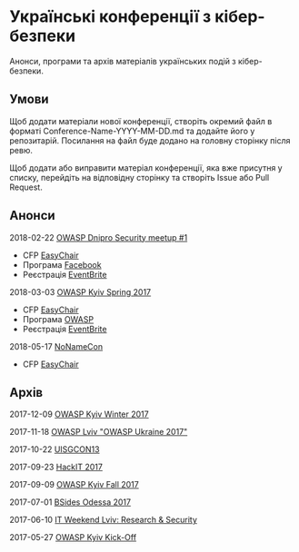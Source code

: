 # Українські конференції з кібер-безпеки
Анонси, програми та архів матеріалів українських подій з кібер-безпеки.

## Умови 
Щоб додати матеріали нової конференції, створіть окремий файл в форматі Conference-Name-YYYY-MM-DD.md та додайте його у репозитарій. Посилання на файл буде додано на головну сторінку після ревю.

Щоб додати або виправити матеріал конференції, яка вже присутня у списку, перейдіть на відповідну сторінку та створіть Issue або Pull Request.

## Анонси

2018-02-22 [OWASP Dnipro Security meetup #1](https://www.owasp.org/index.php/Dnipro)
- CFP [EasyChair](https://easychair.org/cfp/od_sm1_2018)
- Програма [Facebook](https://www.facebook.com/events/390549114729552/)
- Реєстрація [EventBrite](https://www.eventbrite.com/e/owasp-dnipro-security-meetup-1-tickets-41684751213)

2018-03-03 [OWASP Kyiv Spring 2017](https://www.owasp.org/index.php/Kyiv)
- CFP [EasyChair](https://easychair.org/cfp/OK-Q1-2018)
- Програма [OWASP](https://www.owasp.org/index.php/Kyiv#tab=Future_Events)
- Реєстрація [EventBrite](https://www.eventbrite.com/e/owasp-kyiv-meetup-spring-2018-tickets-41664807561)

2018-05-17 [NoNameCon](https://nonamecon.org)
- CFP [EasyChair](https://easychair.org/cfp/NNC2018)

## Архів

2017-12-09 [OWASP Kyiv Winter 2017](owaspkyiv-2017-12-02.md)

2017-11-18 [OWASP Lviv "OWASP Ukraine 2017"](owaspukraine-2017-11-18.md)

2017-10-22 [UISGCON13](uisgcon13-2017-20-22.md)

2017-09-23 [HackIT 2017](hackit-2017-09-23.md)

2017-09-09 [OWASP Kyiv Fall 2017](owaspkyiv-2017-09-09.md)

2017-07-01 [BSides Odessa 2017](bsidesodessa-2017-07-01.md)

2017-06-10 [IT Weekend Lviv: Research & Security](itweekendlviv-2017-06-10.md)

2017-05-27 [OWASP Kyiv Kick-Off](owaspkyiv-2017-05-27.md)